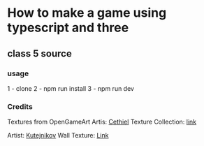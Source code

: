# How to make a game using typescript and three

## class 5 source

### usage

1 - clone
2 - npm run install
3 - npm run dev

### Credits

Textures from OpenGameArt
Artis: [Cethiel](https://opengameart.org/users/cethiel)
Texture Collection: [link](https://opengameart.org/content/textures-collection)

Artist: [Kutejnikov](https://opengameart.org/users/kutejnikov)
Wall Texture: [Link](https://opengameart.org/content/wall-texture-1)